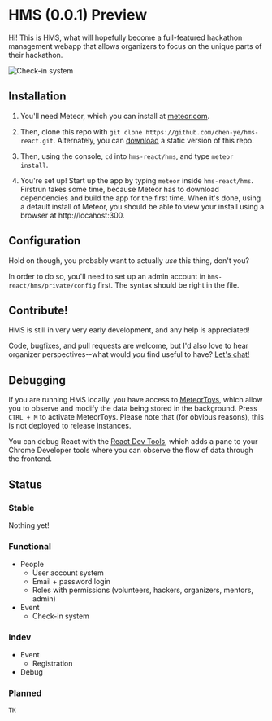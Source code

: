 # HMS (0.0.1) Preview
Hi!  This is HMS, what will hopefully become a full-featured hackathon management webapp that allows organizers to focus on the unique parts of their hackathon.  

![Check-in system](https://d13yacurqjgara.cloudfront.net/users/329021/screenshots/2306660/hms-checkin-demo.gif)

## Installation
1. You'll need Meteor, which you can install at [meteor.com](https://www.meteor.com/).

2. Then, clone this repo with `git clone https://github.com/chen-ye/hms-react.git`.  Alternately, you can [download](https://github.com/chen-ye/hms-react/archive/master.zip) a static version of this repo. 

3. Then, using the console, `cd` into `hms-react/hms`, and type `meteor install`.

4. You're set up!  Start up the app by typing `meteor` inside `hms-react/hms`.  Firstrun takes some time, because Meteor has to download dependencies and build the app for the first time.  When it's done, using a default install of Meteor, you should be able to view your install using a browser at http://locahost:300.

## Configuration
Hold on though, you probably want to actually *use* this thing, don't you?

In order to do so, you'll need to set up an admin account in `hms-react/hms/private/config` first.  The syntax should be right in the file.  

## Contribute!  
HMS is still in very very early development, and any help is appreciated!  

Code, bugfixes, and pull requests are welcome, but I'd also love to hear organizer perspectives--what would *you* find useful to have?  [Let's chat!](https://github.com/chen-ye/hms-react/issues)

## Debugging
If you are running HMS locally, you have access to [MeteorToys](https://atmospherejs.com/meteortoys/allthings), which allow you to observe and modify the data being stored in the background. Press `CTRL + M` to activate MeteorToys. Please note that (for obvious reasons), this is not deployed to release instances.

You can debug React with the [React Dev Tools](https://chrome.google.com/webstore/detail/react-developer-tools/fmkadmapgofadopljbjfkapdkoienihi), which adds a pane to your Chrome Developer tools where you can observe the flow of data through the frontend.  

## Status

### Stable
Nothing yet!

### Functional
- People
  - User account system
  - Email + password login
  - Roles with permissions (volunteers, hackers, organizers, mentors, admin)
- Event
  - Check-in system

### Indev
- Event
  - Registration
- Debug

### Planned
`TK`


